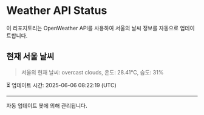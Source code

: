 
# Weather API Status

이 리포지토리는 OpenWeather API를 사용하여 서울의 날씨 정보를 자동으로 업데이트합니다.

## 현재 서울 날씨
> 서울의 현재 날씨: overcast clouds, 온도: 28.41°C, 습도: 31%

⏳ 업데이트 시간: 2025-06-06 08:22:19 (UTC)

---
자동 업데이트 봇에 의해 관리됩니다.
